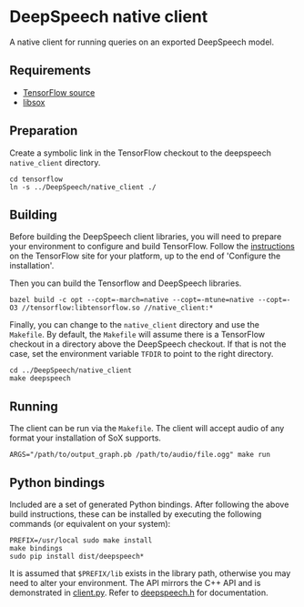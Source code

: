 # DeepSpeech native client

A native client for running queries on an exported DeepSpeech model.

## Requirements

* [TensorFlow source](https://www.tensorflow.org/install/install_sources)
* [libsox](https://sourceforge.net/projects/sox/)

## Preparation

Create a symbolic link in the TensorFlow checkout to the deepspeech `native_client` directory.

```
cd tensorflow
ln -s ../DeepSpeech/native_client ./
```

## Building

Before building the DeepSpeech client libraries, you will need to prepare your environment to configure and build TensorFlow. Follow the [instructions](https://www.tensorflow.org/install/install_sources) on the TensorFlow site for your platform, up to the end of 'Configure the installation'.

Then you can build the Tensorflow and DeepSpeech libraries.

```
bazel build -c opt --copt=-march=native --copt=-mtune=native --copt=-O3 //tensorflow:libtensorflow.so //native_client:*
```

Finally, you can change to the `native_client` directory and use the `Makefile`. By default, the `Makefile` will assume there is a TensorFlow checkout in a directory above the DeepSpeech checkout. If that is not the case, set the environment variable `TFDIR` to point to the right directory.

```
cd ../DeepSpeech/native_client
make deepspeech
```

## Running

The client can be run via the `Makefile`. The client will accept audio of any format your installation of SoX supports.

```
ARGS="/path/to/output_graph.pb /path/to/audio/file.ogg" make run
```

## Python bindings

Included are a set of generated Python bindings. After following the above build instructions, these can be installed by executing the following commands (or equivalent on your system):

```
PREFIX=/usr/local sudo make install
make bindings
sudo pip install dist/deepspeech*
```

It is assumed that `$PREFIX/lib` exists in the library path, otherwise you may need to alter your environment. The API mirrors the C++ API and is demonstrated in [client.py](client.py). Refer to [deepspeech.h](deepspeech.h) for documentation.
